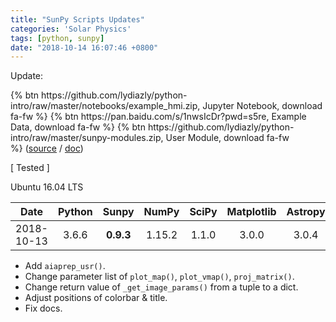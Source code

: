 ```yaml
---
title: "SunPy Scripts Updates"
categories: 'Solar Physics'
tags: [python, sunpy]
date: "2018-10-14 16:07:46 +0800"
---
```

Update:

<p>
{% btn https://github.com/lydiazly/python-intro/raw/master/notebooks/example_hmi.zip, Jupyter Notebook, download fa-fw %} <wbr>
{% btn https://pan.baidu.com/s/1nwsIcDr?pwd=s5re, Example Data, download fa-fw %} <wbr>
{% btn https://github.com/lydiazly/python-intro/raw/master/sunpy-modules.zip, User Module, download fa-fw %}<nobr> (<a href="https://github.com/lydiazly/scripts-sunpy/tree/master/modules">source</a> / <a href="/usr_sunpy.html">doc</a>)
</p>

[ Tested ]

Ubuntu 16.04 LTS

Date|Python|Sunpy|NumPy|SciPy|Matplotlib|Astropy|Pandas
:---:|:---:|:---:|:---:|:---:|:---:|:---:|:---:
2018-10-13|3.6.6|**0.9.3**|1.15.2|1.1.0|3.0.0|3.0.4|0.23.4

- Add `aiaprep_usr()`.
- Change parameter list of `plot_map()`, `plot_vmap()`, `proj_matrix()`.
- Change return value of `_get_image_params()` from a tuple to a dict.
- Adjust positions of colorbar & title.
- Fix docs.
